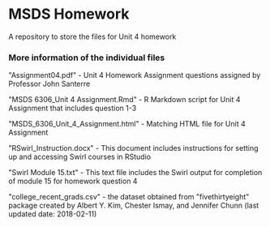 # MSDS Homework
A repository to store the files for Unit 4 homework


### More information of the individual files
"Assignment04.pdf" - Unit 4 Homework Assignment questions assigned by Professor John Santerre

"MSDS 6306_Unit 4 Assignment.Rmd" - R Markdown script for Unit 4 Assignment that includes question 1-3

"MSDS_6306_Unit_4_Assignment.html" - Matching HTML file for Unit 4 Assignment

"RSwirl_Instruction.docx" - This document includes instructions for setting up and accessing Swirl courses in RStudio

"Swirl Module 15.txt" - This text file includes the Swirl output for completion of module 15 for homework question 4

"college_recent_grads.csv" - the dataset obtained from "fivethirtyeight" package created by Albert Y. Kim, Chester Ismay, and Jennifer Chunn (last updated date: 2018-02-11) 
